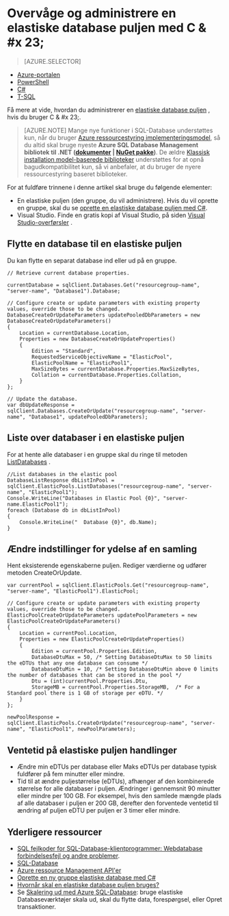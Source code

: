 <properties
    pageTitle="Overvåge og administrere en elastiske database puljen med C# | Microsoft Azure"
    description="Bruge C# database udviklingsteknikker til at administrere en Azure SQL-Database elastiske database puljen."
    services="sql-database"
    documentationCenter=""
    authors="stevestein"
    manager="jhubbard"
    editor=""/>

<tags
    ms.service="sql-database"
    ms.devlang="NA"
    ms.topic="article"
    ms.tgt_pltfrm="csharp"
    ms.workload="data-management"
    ms.date="10/04/2016"
    ms.author="sstein"/>

# <a name="monitor-and-manage-an-elastic-database-pool-with-cx23"></a>Overvåge og administrere en elastiske database puljen med C & #x 23; 

> [AZURE.SELECTOR]
- [Azure-portalen](sql-database-elastic-pool-manage-portal.md)
- [PowerShell](sql-database-elastic-pool-manage-powershell.md)
- [C#](sql-database-elastic-pool-manage-csharp.md)
- [T-SQL](sql-database-elastic-pool-manage-tsql.md)


Få mere at vide, hvordan du administrerer en [elastiske database puljen](sql-database-elastic-pool.md) , hvis du bruger C & #x 23;. 

>[AZURE.NOTE] Mange nye funktioner i SQL-Database understøttes kun, når du bruger [Azure ressourcestyring implementeringsmodel](../azure-resource-manager/resource-group-overview.md), så du altid skal bruge nyeste **Azure SQL Database Management bibliotek til .NET ([dokumenter](https://msdn.microsoft.com/library/azure/mt349017.aspx) | [NuGet pakke](https://www.nuget.org/packages/Microsoft.Azure.Management.Sql))**. De ældre [Klassisk installation model-baserede biblioteker](https://www.nuget.org/packages/Microsoft.WindowsAzure.Management.Sql) understøttes for at opnå bagudkompatibilitet kun, så vi anbefaler, at du bruger de nyere ressourcestyring baseret biblioteker.

For at fuldføre trinnene i denne artikel skal bruge du følgende elementer:

- En elastiske puljen (den gruppe, du vil administrere). Hvis du vil oprette en gruppe, skal du se [oprette en elastiske database puljen med C#](sql-database-elastic-pool-create-csharp.md).
- Visual Studio. Finde en gratis kopi af Visual Studio, på siden [Visual Studio-overførsler](https://www.visualstudio.com/downloads/download-visual-studio-vs) .


## <a name="move-a-database-into-an-elastic-pool"></a>Flytte en database til en elastiske puljen

Du kan flytte en separat database ind eller ud på en gruppe.  

    // Retrieve current database properties.

    currentDatabase = sqlClient.Databases.Get("resourcegroup-name", "server-name", "Database1").Database;

    // Configure create or update parameters with existing property values, override those to be changed.
    DatabaseCreateOrUpdateParameters updatePooledDbParameters = new DatabaseCreateOrUpdateParameters()
    {
        Location = currentDatabase.Location,
        Properties = new DatabaseCreateOrUpdateProperties()
        {
            Edition = "Standard",
            RequestedServiceObjectiveName = "ElasticPool",
            ElasticPoolName = "ElasticPool1",
            MaxSizeBytes = currentDatabase.Properties.MaxSizeBytes,
            Collation = currentDatabase.Properties.Collation,
        }
    };

    // Update the database.
    var dbUpdateResponse = sqlClient.Databases.CreateOrUpdate("resourcegroup-name", "server-name", "Database1", updatePooledDbParameters);

## <a name="list-databases-in-an-elastic-pool"></a>Liste over databaser i en elastiske puljen

For at hente alle databaser i en gruppe skal du ringe til metoden [ListDatabases](https://msdn.microsoft.com/library/microsoft.azure.management.sql.elasticpooloperationsextensions.listdatabases) .

    //List databases in the elastic pool
    DatabaseListResponse dbListInPool = sqlClient.ElasticPools.ListDatabases("resourcegroup-name", "server-name", "ElasticPool1");
    Console.WriteLine("Databases in Elastic Pool {0}", "server-name.ElasticPool1");
    foreach (Database db in dbListInPool)
    {
        Console.WriteLine("  Database {0}", db.Name);
    }

## <a name="change-performance-settings-of-a-pool"></a>Ændre indstillinger for ydelse af en samling

Hent eksisterende egenskaberne puljen. Rediger værdierne og udfører metoden CreateOrUpdate.

    var currentPool = sqlClient.ElasticPools.Get("resourcegroup-name", "server-name", "ElasticPool1").ElasticPool;

    // Configure create or update parameters with existing property values, override those to be changed.
    ElasticPoolCreateOrUpdateParameters updatePoolParameters = new ElasticPoolCreateOrUpdateParameters()
    {
        Location = currentPool.Location,
        Properties = new ElasticPoolCreateOrUpdateProperties()
        {
            Edition = currentPool.Properties.Edition,
            DatabaseDtuMax = 50, /* Setting DatabaseDtuMax to 50 limits the eDTUs that any one database can consume */
            DatabaseDtuMin = 10, /* Setting DatabaseDtuMin above 0 limits the number of databases that can be stored in the pool */
            Dtu = (int)currentPool.Properties.Dtu,
            StorageMB = currentPool.Properties.StorageMB,  /* For a Standard pool there is 1 GB of storage per eDTU. */
        }
    };

    newPoolResponse = sqlClient.ElasticPools.CreateOrUpdate("resourcegroup-name", "server-name", "ElasticPool1", newPoolParameters);


## <a name="latency-of-elastic-pool-operations"></a>Ventetid på elastiske puljen handlinger

- Ændre min eDTUs per database eller Maks eDTUs per database typisk fuldfører på fem minutter eller mindre.
- Tid til at ændre puljestørrelse (eDTUs), afhænger af den kombinerede størrelse for alle databaser i puljen. Ændringer i gennemsnit 90 minutter eller mindre per 100 GB. For eksempel, hvis den samlede mængde plads af alle databaser i puljen er 200 GB, derefter den forventede ventetid til ændring af puljen eDTU per puljen er 3 timer eller mindre.




## <a name="additional-resources"></a>Yderligere ressourcer

- [SQL fejlkoder for SQL-Database-klientprogrammer: Webdatabase forbindelsesfejl og andre problemer](sql-database-develop-error-messages.md).
- [SQL-Database](https://azure.microsoft.com/documentation/services/sql-database/)
- [Azure ressource Management API'er](https://msdn.microsoft.com/library/azure/dn948464.aspx)
- [Oprette en ny gruppe elastiske database med C#](sql-database-elastic-pool-create-csharp.md)
- [Hvornår skal en elastiske database puljen bruges?](sql-database-elastic-pool-guidance.md)
- Se [Skalering ud med Azure SQL-Database](sql-database-elastic-scale-introduction.md): bruge elastiske Databaseværktøjer skala ud, skal du flytte data, forespørgsel, eller Opret transaktioner.

